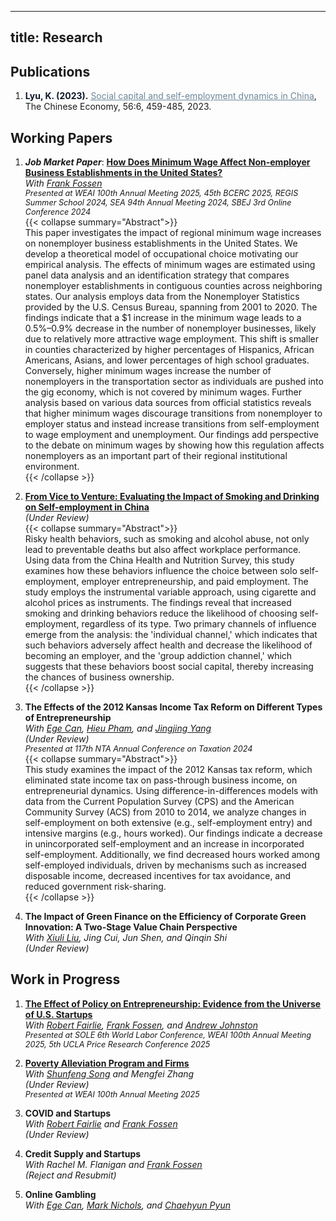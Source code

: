  ---
title: Research
---

## Publications

1. <span style="color: #0f172a;"><strong>Lyu, K. (2023).</strong></span>  [<span style="color: #6E8798; text-decoration: underline;">Social capital and self-employment dynamics in China</span>](https://www.tandfonline.com/doi/full/10.1080/10971475.2023.2227028), The Chinese Economy, 56:6, 459-485, 2023.

<div style="display: none;">
2. <span style="color: #0f172a;"><strong>Liu, X., Jia, X., Lyu, K. et al. (2024).</strong></span> 
[<span style="color: #6E8798; text-decoration: underline;">The impact of low-carbon city pilot policy on urban energy transition...</span>](https://link.springer.com/article/10.1007/s40974-024-00316-w), Energy, Ecology and Environment, 1-20, 2024.

3. <span style="color: #0f172a;"><strong>Liu, X., Jia, X., Lyu, K. et al. (2024).</strong></span> 
[<span style="color: #6E8798; text-decoration: underline;">Towards sustainable development: The spatial spillover effects...</span>](https://link.springer.com/article/10.1007/s10668-024-04816-x), Environment, Development and Sustainability, 1-34, 2024.
</div>

## Working Papers

1. **_Job Market Paper_**: [**How Does Minimum Wage Affect Non-employer Business Establishments in the United States?**](https://KerrLyu.github.io/pdf/Minimum_Wage_Nonemployer_Ke_Lyu.pdf)  
_With [Frank Fossen](https://www.unr.edu/business/faculty-and-staff/fossen-frank)_  
<span style="font-size: 0.9em;">*Presented at WEAI 100th Annual Meeting 2025, 45th BCERC 2025, REGIS Summer School 2024, SEA 94th Annual Meeting 2024, SBEJ 3rd Online Conference 2024*</span>  
{{< collapse summary="Abstract">}}  
This paper investigates the impact of regional minimum wage increases on nonemployer business establishments in the United States. We develop a theoretical model of occupational choice motivating our empirical analysis. The effects of minimum wages are estimated using panel data analysis and an identification strategy that compares nonemployer establishments in contiguous counties across neighboring states. Our analysis employs data from the Nonemployer Statistics provided by the U.S. Census Bureau, spanning from 2001 to 2020. The findings indicate that a $1 increase in the minimum wage leads to a 0.5%–0.9% decrease in the number of nonemployer businesses, likely due to relatively more attractive wage employment. This shift is smaller in counties characterized by higher percentages of Hispanics, African Americans, Asians, and lower percentages of high school graduates. Conversely, higher minimum wages increase the number of nonemployers in the transportation sector as individuals are pushed into the gig economy, which is not covered by minimum wages. Further analysis based on various data sources from official statistics reveals that higher minimum wages discourage transitions from nonemployer to employer status and instead increase transitions from self-employment to wage employment and unemployment. Our findings add perspective to the debate on minimum wages by showing how this regulation affects nonemployers as an important part of their regional institutional environment.  
{{< /collapse >}}

2. [**From Vice to Venture: Evaluating the Impact of Smoking and Drinking on Self-employment in China**](https://papers.ssrn.com/sol3/papers.cfm?abstract_id=5264876)  
_(Under Review)_  
{{< collapse summary="Abstract">}}  
Risky health behaviors, such as smoking and alcohol abuse, not only lead to preventable deaths but also affect workplace performance. Using data from the China Health and Nutrition Survey, this study examines how these behaviors influence the choice between solo self-employment, employer entrepreneurship, and paid employment. The study employs the instrumental variable approach, using cigarette and alcohol prices as instruments. The findings reveal that increased smoking and drinking behaviors reduce the likelihood of choosing self-employment, regardless of its type. Two primary channels of influence emerge from the analysis: the 'individual channel,' which indicates that such behaviors adversely affect health and decrease the likelihood of becoming an employer, and the 'group addiction channel,' which suggests that these behaviors boost social capital, thereby increasing the chances of business ownership.  
{{< /collapse >}}

3. **The Effects of the 2012 Kansas Income Tax Reform on Different Types of Entrepreneurship**  
_With [Ege Can](https://www.uah.edu/business/faculty-staff/ege-can), [Hieu Pham](https://www.uah.edu/business/faculty-staff/hieu-pham), and [Jingjing Yang](https://www.unr.edu/business/faculty-and-staff/yang-jingjing)_  
_(Under Review)_  
<span style="font-size: 0.9em;">*Presented at 117th NTA Annual Conference on Taxation 2024*</span>  
{{< collapse summary="Abstract">}}  
This study examines the impact of the 2012 Kansas tax reform, which eliminated state income tax on pass-through business income, on entrepreneurial dynamics. Using difference-in-differences models with data from the Current Population Survey (CPS) and the American Community Survey (ACS) from 2010 to 2014, we analyze changes in self-employment on both extensive (e.g., self-employment entry) and intensive margins (e.g., hours worked). Our findings indicate a decrease in unincorporated self-employment and an increase in incorporated self-employment. Additionally, we find decreased hours worked among self-employed individuals, driven by mechanisms such as increased disposable income, decreased incentives for tax avoidance, and reduced government risk-sharing.  
{{< /collapse >}}

4. **The Impact of Green Finance on the Efficiency of Corporate Green Innovation: A Two-Stage Value Chain Perspective**  
_With [Xiuli Liu](https://scholar.google.com/citations?user=N8cglcgAAAAJ&hl=en&oi=ao), Jing Cui, Jun Shen, and Qinqin Shi_  
_(Under Review)_

<div style="display: none;">
4. Building resilient cities: The role of network infrastructure construction in shaping urban ecological resilience. With <a href="https://scholar.google.com/citations?user=N8cglcgAAAAJ&hl=en&oi=ao">Xiuli Liu</a> (Submitted)  
{{< collapse summary="Abstract">}}
Under the dual goals of resilient city construction and green transformation, how to achieve the growth of urban ecological resilience (UER) has become a major challenge for China. Building network infrastructure has emerged as a crucial national initiative for promoting ecological development, and its impact on the UER deserves serious investigation. Based on the panel data of 275 cities at or above the prefecture level from 2011 to 2022, this paper takes the “Broadband China” strategy (BCS) as a natural experiment and adopts a dual machine learning model to explore the impact of network infrastructure construction (NIC) on user penetration and its internal mechanism, and further examines the differences between different regions. It is discovered that the growth of NIC significantly improves UER, particularly in the dimensions of renewal and adaptation. In terms of the transmission mechanism, NIC can affect UER through technological innovation, industrial structure upgrading and improving resource allocation effects. The results of the heterogeneity analysis demonstrate that NIC can aid in raising UER in the eastern, central and western, non-resource-based, large and peripheral cities. The findings of this study have significant ramifications for how the government should advance the broadband strategy, make it easier for network infrastructure to be developed to a high standard, and strengthen urban areas’ ability to withstand natural disasters.
{{< /collapse >}}


</div>
 
## Work in Progress

1. [**The Effect of Policy on Entrepreneurship: Evidence from the Universe of U.S. Startups**](https://papers.ssrn.com/sol3/papers.cfm?abstract_id=5262559)  
_With [Robert Fairlie](https://rfairlie.sites.luskin.ucla.edu/), [Frank Fossen](https://www.unr.edu/business/faculty-and-staff/fossen-frank), and [Andrew Johnston](https://sites.google.com/site/andrewjohnstoneconomics/)_  
<span style="font-size: 0.9em;">*Presented at SOLE 6th World Labor Conference, WEAI 100th Annual Meeting 2025, 5th UCLA Price Research Conference 2025*</span>

2. [**Poverty Alleviation Program and Firms**](https://papers.ssrn.com/sol3/papers.cfm?abstract_id=5360480)  
_With [Shunfeng Song](https://www.unr.edu/business/faculty-and-staff/song-shunfeng) and Mengfei Zhang_  
_(Under Review)_  
<span style="font-size: 0.9em;">*Presented at WEAI 100th Annual Meeting 2025*</span>

3. **COVID and Startups**  
_With [Robert Fairlie](https://rfairlie.sites.luskin.ucla.edu/) and [Frank Fossen](https://www.unr.edu/business/faculty-and-staff/fossen-frank)_  
_(Under Review)_

4. **Credit Supply and Startups**  
_With Rachel M. Flanigan and [Frank Fossen](https://www.unr.edu/business/faculty-and-staff/fossen-frank)_  
_(Reject and Resubmit)_

5. **Online Gambling**  
_With [Ege Can](https://www.uah.edu/business/faculty-staff/ege-can), [Mark Nichols](https://www.unr.edu/business/faculty-and-staff/nichols-mark), and [Chaehyun Pyun](https://www.uah.edu/business/faculty-staff/chaehyun-pyun)_


